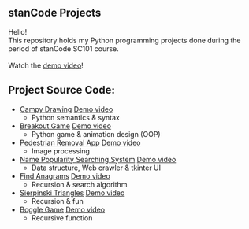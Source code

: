 ## stanCode Projects
Hello!\
This repository holds my Python programming projects done during the period of stanCode SC101 course.\
\
Watch the [demo video](https://drive.google.com/drive/folders/1Gi3bn9qPW_gR0ISyGzVPLd5Bztdvd7rF?fbclid=IwAR36BW3v_bHn-Idsh-0_ROSWLwrXOzoervZId25OOzH2LX4b6FCGDfULdDg)!

## Project Source Code:
* [Campy Drawing](https://github.com/PTLin84/stanCode_projects/tree/main/stanCode_projects/01_Campy_Drawing) [Demo video](https://youtu.be/02pO0BtFI_o)
  * Python semantics & syntax
* [Breakout Game](https://github.com/PTLin84/stanCode_projects/tree/main/stanCode_projects/02_breakout_game) [Demo video](https://youtu.be/-qMCPR_gKYw)
  * Python game & animation design (OOP)
* [Pedestrian Removal App](https://github.com/PTLin84/stanCode_projects/tree/main/stanCode_projects/03_stanCodoshop) [Demo video](https://youtu.be/fXnoX3IRFj4)
  * Image processing
* [Name Popularity Searching System](https://github.com/PTLin84/stanCode_projects/tree/main/stanCode_projects/04_babygraphics) [Demo video](https://youtu.be/Hrjr9cvB0LM)
  * Data structure, Web crawler & tkinter UI
* [Find Anagrams](https://github.com/PTLin84/stanCode_projects/tree/main/stanCode_projects/05_find_anagrams) [Demo video](https://youtu.be/yOaiWDEXbmA)
  * Recursion & search algorithm
* [Sierpinski Triangles](https://github.com/PTLin84/stanCode_projects/tree/main/stanCode_projects/06_Sierpinski_triangles) [Demo video](https://youtu.be/A6XkDxxKLSo)
  * Recursion & fun
* [Boggle Game](https://github.com/PTLin84/stanCode_projects/tree/main/stanCode_projects/07_boggle_game) [Demo video](https://youtu.be/zlt7lS9lIaw)
  * Recursive function
